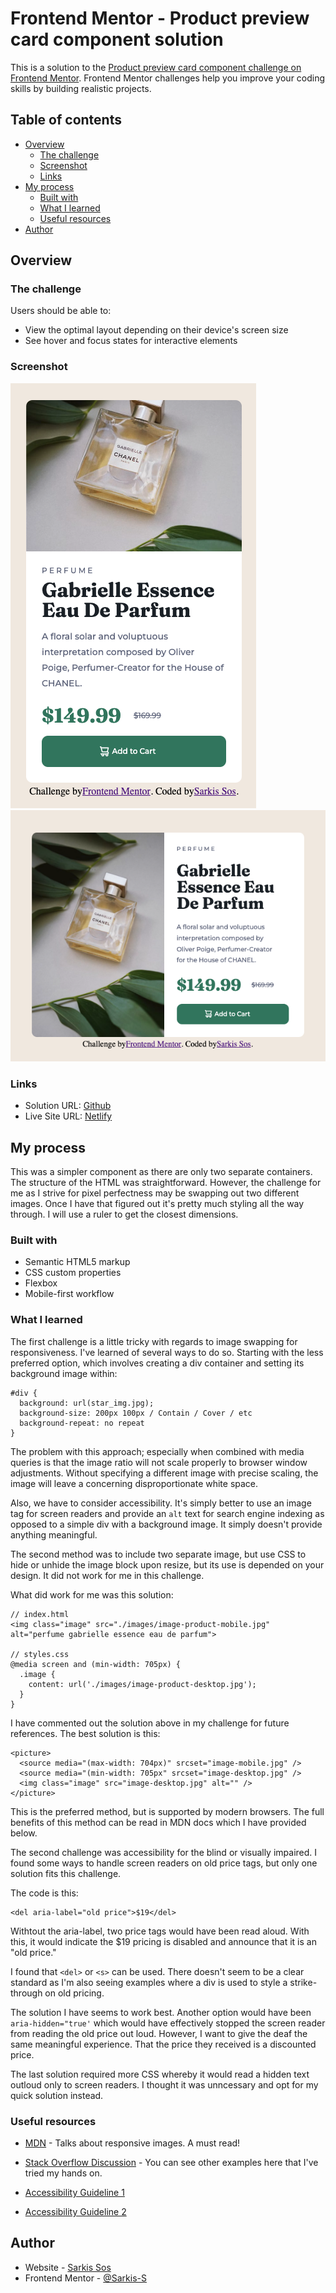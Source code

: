# Frontend Mentor - Product preview card component solution

This is a solution to the [Product preview card component challenge on Frontend Mentor](https://www.frontendmentor.io/challenges/product-preview-card-component-GO7UmttRfa). Frontend Mentor challenges help you improve your coding skills by building realistic projects. 

## Table of contents

- [Overview](#overview)
  - [The challenge](#the-challenge)
  - [Screenshot](#screenshot)
  - [Links](#links)
- [My process](#my-process)
  - [Built with](#built-with)
  - [What I learned](#what-i-learned)
  - [Useful resources](#useful-resources)
- [Author](#author)

## Overview

### The challenge

Users should be able to:

- View the optimal layout depending on their device's screen size
- See hover and focus states for interactive elements

### Screenshot

![Mobile Screenshot](./images/solution_mobile.png)
![Desktop Screenshot](./images/solution_desktop.png)

### Links

- Solution URL: [Github](https://github.com/Sarkis-S/product-preview-card-component)
- Live Site URL: [Netlify](https://unrivaled-arithmetic-8d6afa.netlify.app/)

## My process

This was a simpler component as there are only two separate containers. The structure of the HTML was straightforward. However, the challenge for me as I strive for pixel perfectness may be swapping out two different images. Once I have that figured out it's pretty much styling all the way through. I will use a ruler to get the closest dimensions.

### Built with

- Semantic HTML5 markup
- CSS custom properties
- Flexbox
- Mobile-first workflow

### What I learned

The first challenge is a little tricky with regards to image swapping for responsiveness. I've learned of several ways to do so. Starting with the less preferred option, which involves creating a div container and setting its background image within:

```
#div {
  background: url(star_img.jpg);
  background-size: 200px 100px / Contain / Cover / etc
  background-repeat: no repeat
}
```

The problem with this approach; especially when combined with media queries is that the image ratio will not scale properly to browser window adjustments. Without specifying a different image with precise scaling, the image will leave a concerning disproportionate white space.

Also, we have to consider accessibility. It's simply better to use an image tag for screen readers and provide an `alt` text for search engine indexing as opposed to a simple div with a background image. It simply doesn't provide anything meaningful.

The second method was to include two separate image, but use CSS to hide or unhide the image block upon resize, but its use is depended on your design. It did not work for me in this challenge.

What did work for me was this solution:

```
// index.html
<img class="image" src="./images/image-product-mobile.jpg" alt="perfume gabrielle essence eau de parfum">

// styles.css
@media screen and (min-width: 705px) {
  .image {
    content: url('./images/image-product-desktop.jpg');
  }
}
```

I have commented out the solution above in my challenge for future references. The best solution is this:

```
<picture>
  <source media="(max-width: 704px)" srcset="image-mobile.jpg" />
  <source media="(min-width: 705px" srcset="image-desktop.jpg" />
  <img class="image" src="image-desktop.jpg" alt="" />
</picture>
```

This is the preferred method, but is supported by modern browsers. The full benefits of this method can be read in MDN docs which I have provided below.

The second challenge was accessibility for the blind or visually impaired. I found some ways to handle screen readers on old price tags, but only one solution fits this challenge. 

The code is this:

```
<del aria-label="old price">$19</del>
```

Withtout the aria-label, two price tags would have been read aloud. With this, it would indicate the $19 pricing is disabled and announce that it is an "old price." 

I found that `<del>` or `<s>` can be used. There doesn't seem to be a clear standard as I'm also seeing examples where a div is used to style a strike-through on old pricing. 

The solution I have seems to work best. Another option would have been `aria-hidden="true'` which would have effectively stopped the screen reader from reading the old price out loud. However, I want to give the deaf the same meaningful experience. That the price they received is a discounted price.

The last solution required more CSS whereby it would read a hidden text outloud only to screen readers. I thought it was unncessary and opt for my quick solution instead.


### Useful resources

- [MDN](https://developer.mozilla.org/en-US/docs/Learn/HTML/Multimedia_and_embedding/Responsive_images) - Talks about responsive images. A must read!
- [Stack Overflow Discussion](https://stackoverflow.com/questions/30460681/changing-image-src-depending-on-screen-size) - You can see other examples here that I've tried my hands on.

- [Accessibility Guideline 1](https://accessiblewebsiteservices.com/accessible-ecommerce-the-strike-through-strikes-out/)
- [Accessibility Guideline 2](https://a11y-guidelines.orange.com/en/web/components-examples/price-vocalization/)

## Author

- Website - [Sarkis Sos](https://github.com/Sarkis-S)
- Frontend Mentor - [@Sarkis-S](https://www.frontendmentor.io/profile/Sarkis-S)
